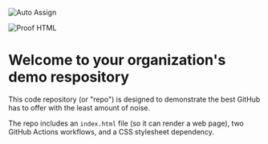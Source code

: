 ![Auto Assign](https://github.com/zul8ha/demo-repository/actions/workflows/auto-assign.yml/badge.svg)

![Proof HTML](https://github.com/zul8ha/demo-repository/actions/workflows/proof-html.yml/badge.svg)

# Welcome to your organization's demo respository
This code repository (or "repo") is designed to demonstrate the best GitHub has to offer with the least amount of noise.

The repo includes an `index.html` file (so it can render a web page), two GitHub Actions workflows, and a CSS stylesheet dependency.
